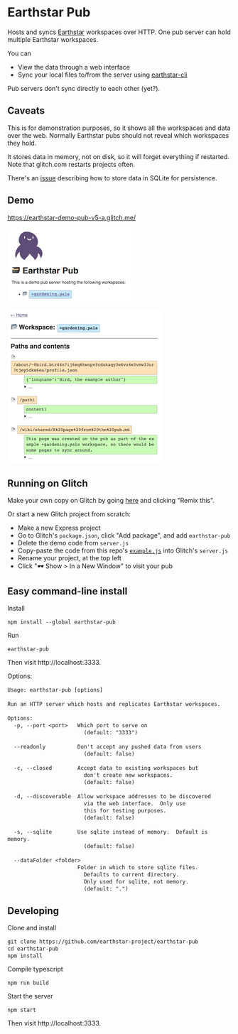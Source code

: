 # Earthstar Pub

Hosts and syncs [Earthstar](https://github.com/cinnamon-bun/earthstar) workspaces over HTTP.  One pub server can hold multiple Earthstar workspaces.

You can
* View the data through a web interface
* Sync your local files to/from the server using [earthstar-cli](https://github.com/cinnamon-bun/earthstar-cli/)

Pub servers don't sync directly to each other (yet?).

## Caveats

This is for demonstration purposes, so it shows all the workspaces and data over the web.  Normally Earthstar pubs should not reveal which workspaces they hold.

It stores data in memory, not on disk, so it will forget everything if restarted.  Note that glitch.com restarts projects often.

There's an [issue](https://github.com/earthstar-project/earthstar-pub/issues/1) describing how to store data in SQLite for persistence.

## Demo

https://earthstar-demo-pub-v5-a.glitch.me/

![](img/pub-homepage.png)

![](img/pub-workspace.png)

## Running on Glitch

Make your own copy on Glitch by going [here](https://glitch.com/~earthstar-demo-pub-v5-a) and clicking "Remix this".

Or start a new Glitch project from scratch:

* Make a new Express project
* Go to Glitch's `package.json`, click "Add package", and add `earthstar-pub`
* Delete the demo code from `server.js`
* Copy-paste the code from this repo's [`example.js`](https://github.com/earthstar-project/earthstar-pub/blob/master/example.js) into Glitch's `server.js`
* Rename your project, at the top left
* Click "🕶 Show > In a New Window" to visit your pub

## Easy command-line install

Install
```
npm install --global earthstar-pub
```

Run
```
earthstar-pub
```

Then visit http://localhost:3333.

Options:
```
Usage: earthstar-pub [options]

Run an HTTP server which hosts and replicates Earthstar workspaces.

Options:
  -p, --port <port>   Which port to serve on
                        (default: "3333")

  --readonly          Don't accept any pushed data from users
                        (default: false)

  -c, --closed        Accept data to existing workspaces but
                        don't create new workspaces.
                        (default: false)

  -d, --discoverable  Allow workspace addresses to be discovered
                        via the web interface.  Only use
                        this for testing purposes.
                        (default: false)

  -s, --sqlite        Use sqlite instead of memory.  Default is memory.
                        (default: false)

  --dataFolder <folder>
                      Folder in which to store sqlite files.
                        Defaults to current directory.
                        Only used for sqlite, not memory.
                        (default: ".")
```

## Developing

Clone and install
```
git clone https://github.com/earthstar-project/earthstar-pub
cd earthstar-pub
npm install
```

Compile typescript
```
npm run build
```

Start the server
```
npm start
```

Then visit http://localhost:3333.
